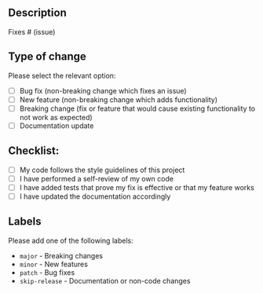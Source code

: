 ## Description

<!-- Please include a summary of the changes and which issue is fixed -->

Fixes # (issue)

## Type of change

Please select the relevant option:

- [ ] Bug fix (non-breaking change which fixes an issue)
- [ ] New feature (non-breaking change which adds functionality)
- [ ] Breaking change (fix or feature that would cause existing functionality to not work as expected)
- [ ] Documentation update

## Checklist:

- [ ] My code follows the style guidelines of this project
- [ ] I have performed a self-review of my own code
- [ ] I have added tests that prove my fix is effective or that my feature works
- [ ] I have updated the documentation accordingly

## Labels

Please add one of the following labels:
- `major` - Breaking changes
- `minor` - New features
- `patch` - Bug fixes
- `skip-release` - Documentation or non-code changes 
